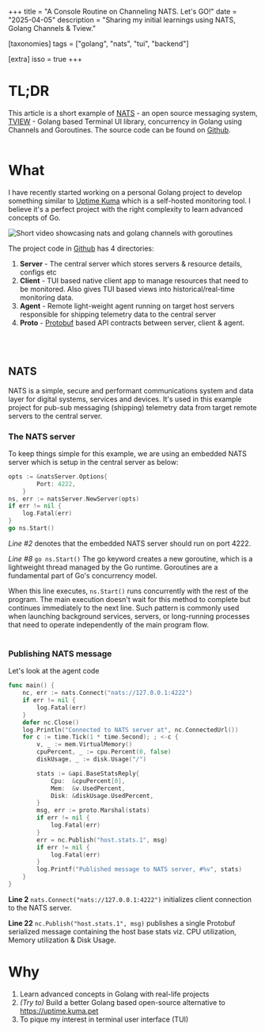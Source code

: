 +++
title = "A Console Routine on Channeling NATS. Let's GO!"
date = "2025-04-05"
description = "Sharing my initial learnings using NATS, Golang Channels & Tview."

[taxonomies]
tags = ["golang", "nats", "tui", "backend"]

[extra]
isso = true
+++

# TL;DR

This article is a short example of [NATS](https://nats.io/) - an open source messaging system, [TVIEW](https://github.com/rivo/tview) - Golang based Terminal UI library, concurrency in Golang using Channels and Goroutines. The source code can be found on [Github](https://github.com/rohanray/roray-dev-site/tree/main/code/nats-tview).
<br>
<br>

# What

I have recently started working on a personal Golang project to develop something similar to [Uptime Kuma](https://uptime.kuma.pet/) which is a self-hosted monitoring tool. I believe it's a perfect project with the right complexity to learn advanced concepts of Go.

![Short video showcasing nats and golang channels with goroutines](/img/channel-nats.gif)

The project code in [Github](https://github.com/rohanray/roray-dev-site/tree/main/code/nats-tview) has 4 directories:

1. **Server** - The central server which stores servers & resource details, configs etc
2. **Client** - TUI based native client app to manage resources that need to be monitored. Also gives TUI based views into historical/real-time monitoring data.
3. **Agent** - Remote light-weight agent running on target host servers responsible for shipping telemetry data to the central server
4. **Proto** - [Protobuf](https://protobuf.dev/) based API contracts between server, client & agent. 
<br>
<br>

## NATS

NATS is a simple, secure and performant communications system and data layer for digital systems, services and devices. It's used in this example project for pub-sub messaging (shipping) telemetry data from target remote servers to the central server. 

### The NATS server

To keep things simple for this example, we are using an embedded NATS server which is setup in the central server as below:

```go,linenos,name=server/main.go
opts := &natsServer.Options{
		Port: 4222,
	}
ns, err := natsServer.NewServer(opts)
if err != nil {
    log.Fatal(err)
}
go ns.Start()
```
_Line #2_  denotes that the embedded NATS server should run on port 4222.

_Line #8_  `go ns.Start()`  The go keyword creates a new goroutine, which is a lightweight thread managed by the Go runtime. Goroutines are a fundamental part of Go's concurrency model.

When this line executes, `ns.Start()` runs concurrently with the rest of the program. The main execution doesn't wait for this method to complete but continues immediately to the next line. Such pattern is commonly used when launching background services, servers, or long-running processes that need to operate independently of the main program flow.
<br>
<br>

### Publishing NATS message

Let's look at the agent code

```go,linenos,name=agent/main.go
func main() {
	nc, err := nats.Connect("nats://127.0.0.1:4222")
	if err != nil {
		log.Fatal(err)
	}
	defer nc.Close()
	log.Println("Connected to NATS server at", nc.ConnectedUrl())
	for c := time.Tick(1 * time.Second); ; <-c {
		v, _ := mem.VirtualMemory()
		cpuPercent, _ := cpu.Percent(0, false)
		diskUsage, _ := disk.Usage("/")

		stats := &api.BaseStatsReply{
			Cpu:  &cpuPercent[0],
			Mem:  &v.UsedPercent,
			Disk: &diskUsage.UsedPercent,
		}
		msg, err := proto.Marshal(stats)
		if err != nil {
			log.Fatal(err)
		}
		err = nc.Publish("host.stats.1", msg)
		if err != nil {
			log.Fatal(err)
		}
		log.Printf("Published message to NATS server, #%v", stats)
	}
}
```

__Line 2__ `nats.Connect("nats://127.0.0.1:4222")` initializes client connection to the NATS server.

__Line 22__ `nc.Publish("host.stats.1", msg)` publishes a single Protobuf serialized message containing the host base stats viz. CPU utilization, Memory utilization & Disk Usage.

# Why

1. Learn advanced concepts in Golang with real-life projects
2. _(Try to)_ Build a better Golang based open-source alternative to https://uptime.kuma.pet
3. To pique my interest in terminal user interface (TUI)
